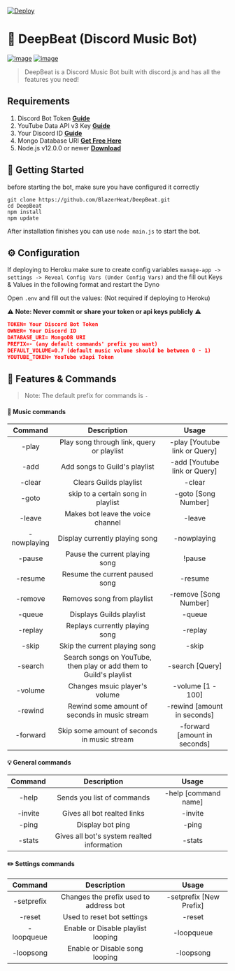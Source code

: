 [![Deploy](https://www.herokucdn.com/deploy/button.svg)](https://heroku.com/deploy?template=https://github.com/BlazerHeat/DeepBeat.git)

# 🤖 DeepBeat (Discord Music Bot)
[![image](https://img.shields.io/badge/language-javascript-yellow)](https://www.javascript.com/) [![image](https://img.shields.io/badge/node-%3E%3D%2012.0.0-blue)](https://nodejs.org/)
> DeepBeat is a Discord Music Bot built with discord.js and has all the features you need!

## Requirements

1. Discord Bot Token **[Guide](https://discordjs.guide/preparations/setting-up-a-bot-application.html#creating-your-bot)**
2. YouTube Data API v3 Key **[Guide](https://developers.google.com/youtube/v3/getting-started)**
3. Your Discord ID **[Guide](https://support.discord.com/hc/en-us/articles/206346498-Where-can-I-find-my-User-Server-Message-ID-)**
4. Mongo Database URI **[Get Free Here](https://www.mongodb.com/cloud/atlas)**
5. Node.js v12.0.0 or newer **[Download](https://nodejs.org/en/)**

## 🚀 Getting Started

before starting the bot, make sure you have configured it correctly

```
git clone https://github.com/BlazerHeat/DeepBeat.git
cd DeepBeat
npm install
npm update
```

After installation finishes you can use `node main.js` to start the bot.

## ⚙️ Configuration

If deploying to Heroku make sure to create config variables `manage-app -> settings -> Reveal Config Vars (Under Config Vars)`
and the fill out Keys & Values in the following format and restart the Dyno

Open `.env` and fill out the values: (Not required if deploying to Heroku)

⚠️ **Note: Never commit or share your token or api keys publicly** ⚠️

```json
TOKEN= Your Discord Bot Token
OWNER= Your Discord ID
DATABASE_URI= MongoDB URI
PREFIX=- (any default commands' prefix you want)
DEFAULT_VOLUME=0.7 (default music volume should be between 0 - 1)
YOUTUBE_TOKEN= YouTube v3api Token
```

## 📝 Features & Commands

> Note: The default prefix for commands is `-`

#### 🎵 Music commands
| Command| Description|Usage|
|:---:|:---:|:---:|
| -play| Play song through link, query or playlist| -play [Youtube link or Query]|
| -add| Add songs to Guild's playlist| -add [Youtube link or Query]|
| -clear| Clears Guilds playlist| -clear|
| -goto| skip to a certain song in playlist| -goto [Song Number]|
| -leave| Makes bot leave the voice channel| -leave|
| -nowplaying | Display currently playing song | -nowplaying|
| -pause| Pause the current playing song| !pause|
| -resume| Resume the current paused song| -resume|
| -remove| Removes song from playlist| -remove [Song Number]|
| -queue| Displays Guilds playlist | -queue|
| -replay| Replays currently playing song| -replay|
| -skip| Skip the current playing song| -skip|
| -search| Search songs on YouTube, then play or add them to Guild's playlist| -search [Query]|
| -volume| Changes msuic player's volume|-volume [1 - 100]|
| -rewind| Rewind some amount of seconds in music stream| -rewind [amount in seconds]|
| -forward| Skip some amount of seconds in music stream| -forward [amount in seconds]|

#### 💡 General commands
| Command| Description|Usage|
|:---:|:---:|:---:|
| -help| Sends you list of commands| -help [command name]|
| -invite| Gives all bot realted links|-invite|
| -ping| Display bot ping| -ping|
| -stats| Gives all bot's system realted information| -stats|

#### ✏️ Settings commands
| Command| Description|Usage|
|:---:|:---:|:---:|
| -setprefix| Changes the prefix used to address bot| -setprefix [New Prefix]|
| -reset| Used to reset bot settings|-reset|
| -loopqueue| Enable or Disable playlist looping| -loopqueue|
| -loopsong| Enable or Disable song looping| -loopsong|
